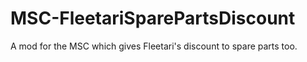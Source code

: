 # MSC-FleetariSparePartsDiscount
A mod for the MSC which gives Fleetari's discount to spare parts too.
